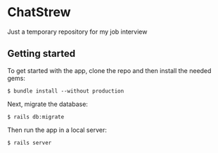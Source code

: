 # ChatStrew

Just a temporary repository for my job interview

## Getting started

To get started with the app, clone the repo and then install the needed gems:

```
$ bundle install --without production
```

Next, migrate the database:

```
$ rails db:migrate
```

Then run the app in a local server:

```
$ rails server
```